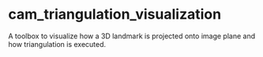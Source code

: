 # cam_triangulation_visualization
A toolbox to visualize how a 3D landmark is projected onto image plane and how triangulation is executed.
